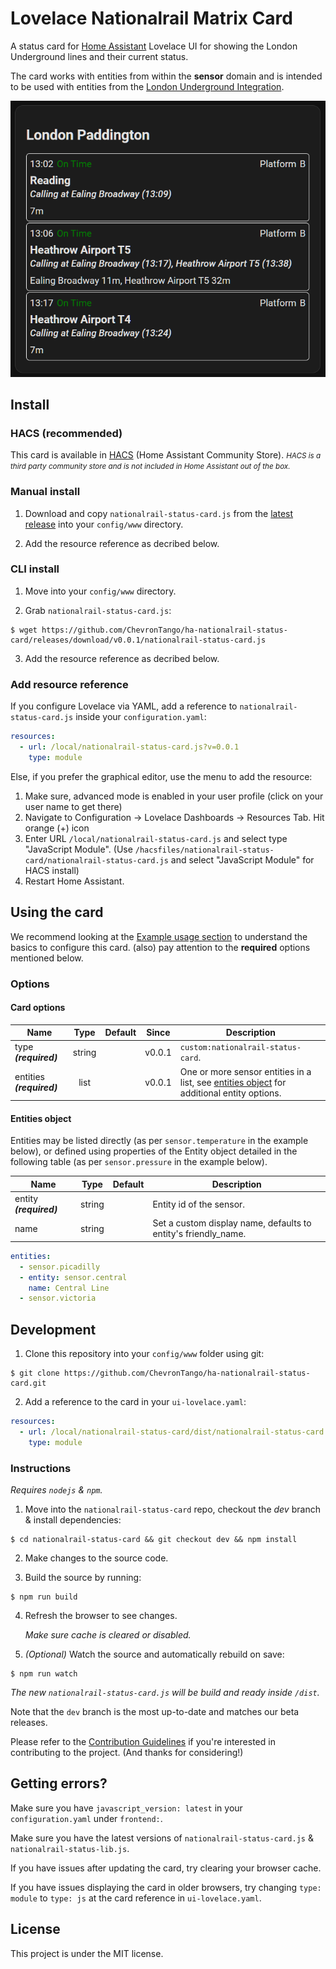# Lovelace Nationalrail Matrix Card
A status card for [Home Assistant](https://github.com/home-assistant/home-assistant) Lovelace UI for showing the London Underground lines and their current status.

The card works with entities from within the **sensor**  domain and is intended to be used with entities from the [London Underground Integration](https://www.home-assistant.io/integrations/london_underground/).

![Preview](images/sample.png)

## Install

### HACS (recommended) 

This card is available in [HACS](https://hacs.xyz/) (Home Assistant Community Store).
<small>*HACS is a third party community store and is not included in Home Assistant out of the box.*</small>

### Manual install

1. Download and copy `nationalrail-status-card.js` from the [latest release](https://github.com/ChevronTango/ha-nationalrail-status-card/releases/latest) into your `config/www` directory.

2. Add the resource reference as decribed below.


### CLI install

1. Move into your `config/www` directory.

2. Grab `nationalrail-status-card.js`:

  ```
  $ wget https://github.com/ChevronTango/ha-nationalrail-status-card/releases/download/v0.0.1/nationalrail-status-card.js
  ```

3. Add the resource reference as decribed below.

### Add resource reference

If you configure Lovelace via YAML, add a reference to `nationalrail-status-card.js` inside your `configuration.yaml`:

  ```yaml
  resources:
    - url: /local/nationalrail-status-card.js?v=0.0.1
      type: module
  ```

Else, if you prefer the graphical editor, use the menu to add the resource:

1. Make sure, advanced mode is enabled in your user profile (click on your user name to get there)
2. Navigate to Configuration -> Lovelace Dashboards -> Resources Tab. Hit orange (+) icon
3. Enter URL `/local/nationalrail-status-card.js` and select type "JavaScript Module".
(Use `/hacsfiles/nationalrail-status-card/nationalrail-status-card.js` and select "JavaScript Module" for HACS install)
4. Restart Home Assistant.

## Using the card

We recommend looking at the [Example usage section](#example-usage) to understand the basics to configure this card.
(also) pay attention to the **required** options mentioned below.

### Options

#### Card options
| Name | Type | Default | Since | Description |
|------|:----:|:-------:|:-----:|-------------|
| type ***(required)*** | string |  | v0.0.1 | `custom:nationalrail-status-card`.
| entities ***(required)*** | list |  | v0.0.1 | One or more sensor entities in a list, see [entities object](#entities-object) for additional entity options.


#### Entities object
Entities may be listed directly (as per `sensor.temperature` in the example below), or defined using
properties of the Entity object detailed in the following table (as per `sensor.pressure` in the example below).

| Name | Type | Default | Description |
|------|:----:|:-------:|-------------|
| entity ***(required)*** | string |  | Entity id of the sensor.
| name | string |  | Set a custom display name, defaults to entity's friendly_name.

```yaml
entities:
  - sensor.picadilly
  - entity: sensor.central
    name: Central Line
  - sensor.victoria
```

## Development

1. Clone this repository into your `config/www` folder using git:

```
$ git clone https://github.com/ChevronTango/ha-nationalrail-status-card.git
```

2. Add a reference to the card in your `ui-lovelace.yaml`:

```yaml
resources:
  - url: /local/nationalrail-status-card/dist/nationalrail-status-card.js
    type: module
```

### Instructions

*Requires `nodejs` & `npm`.*

1. Move into the `nationalrail-status-card` repo, checkout the *dev* branch & install dependencies:
```console
$ cd nationalrail-status-card && git checkout dev && npm install
```

2. Make changes to the source code.

3. Build the source by running:
```console
$ npm run build
```

4. Refresh the browser to see changes.

    *Make sure cache is cleared or disabled.*

5. *(Optional)* Watch the source and automatically rebuild on save:
```console
$ npm run watch
```

*The new `nationalrail-status-card.js` will be build and ready inside `/dist`.*

Note that the `dev` branch is the most up-to-date and matches our beta releases.

Please refer to the [Contribution Guidelines](./CONTRIBUTING.md) if you're interested in contributing to the project. (And thanks for considering!)

## Getting errors?
Make sure you have `javascript_version: latest` in your `configuration.yaml` under `frontend:`.

Make sure you have the latest versions of `nationalrail-status-card.js` & `nationalrail-status-lib.js`.

If you have issues after updating the card, try clearing your browser cache.

If you have issues displaying the card in older browsers, try changing `type: module` to `type: js` at the card reference in `ui-lovelace.yaml`.

## License
This project is under the MIT license.